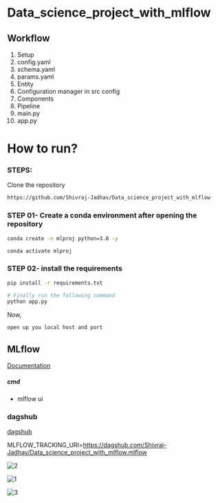 # Data_science_project_with_mlflow

## Workflow

1. Setup 
2. config.yaml
3. schema.yaml
4. params.yaml
5. Entity
6. Configuration manager in src config
7. Components
8. Pipeline
9. main.py
10. app.py



# How to run?
### STEPS:

Clone the repository

```bash
https://github.com/Shivraj-Jadhav/Data_science_project_with_mlflow
```
### STEP 01- Create a conda environment after opening the repository

```bash
conda create -n mlproj python=3.8 -y
```

```bash
conda activate mlproj
```


### STEP 02- install the requirements
```bash
pip install -r requirements.txt
```


```bash
# Finally run the following command
python app.py
```

Now,
```bash
open up you local host and port
```



## MLflow

[Documentation](https://mlflow.org/docs/latest/index.html)


##### cmd
- mlflow ui

### dagshub
[dagshub](https://dagshub.com/)


MLFLOW_TRACKING_URI=https://dagshub.com/Shivraj-Jadhav/Data_science_project_with_mlflow.mlflow

![2](https://github.com/user-attachments/assets/496ae69a-1efe-42dc-b587-da7016abad1a)

![1](https://github.com/user-attachments/assets/21d0bd17-1af2-4659-ade3-90f499de3f16)

![3](https://github.com/user-attachments/assets/71c465c7-6a31-4ada-88f6-bac118f58932)



